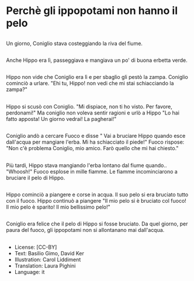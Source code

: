 # Perchè gli ippopotami non hanno il pelo

##
Un giorno, Coniglio stava costeggiando la riva del fiume.

##
Anche Hippo era lì, passeggiava e mangiava un po' di buona erbetta verde.

##
Hippo non vide che Coniglio era lì e per sbaglio gli pestò la zampa. Coniglio cominciò a urlare. "Ehi tu, Hippo! non vedi che mi stai schiacciando la zampa?"

##
Hippo si scusò con Coniglio. "Mi dispiace, non ti ho visto. Per favore, perdonami!" Ma coniglio non voleva sentir ragioni e urlò a Hippo "Lo hai fatto apposta! Un giorno vedrai! La pagherai!"

##
Coniglio andò a cercare Fuoco e disse " Vai a bruciare Hippo quando esce dall'acqua per mangiare l'erba. Mi ha schiacciato il piede!" Fuoco rispose: "Non c'è problema Coniglio, mio amico. Farò quello che mi hai chiesto."

##
Più tardi, Hippo stava mangiando l'erba lontano dal fiume quando.. "Whoosh!" Fuoco esplose in mille fiamme. Le fiamme incominciarono a bruciare il pelo di Hippo.

##
Hippo cominciò a piangere e corse in acqua. Il suo pelo si era bruciato tutto con il fuoco. Hippo continuò a piangere "Il mio pelo si è bruciato col fuoco! Il mio pelo è sparito! Il mio bellissimo pelo!"

##
Coniglio era felice che il pelo di Hippo si fosse bruciato. Da quel giorno, per paura del fuoco, gli ippopotami non si allontanano mai dall'acqua.

##
* License: [CC-BY]
* Text: Basilio Gimo, David Ker
* Illustration: Carol Liddiment
* Translation: Laura Pighini
* Language: it
